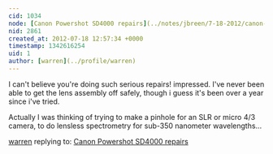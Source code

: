 ```yaml
---
cid: 1034
node: [Canon Powershot SD4000 repairs](../notes/jbreen/7-18-2012/canon-powershot-sd4000-repairs)
nid: 2861
created_at: 2012-07-18 12:57:34 +0000
timestamp: 1342616254
uid: 1
author: [warren](../profile/warren)
---
```


I can't believe you're doing such serious repairs! impressed. I've never been able to get the lens assembly off safely, though i guess it's been over a year since i've tried. 

Actually I was thinking of trying to make a pinhole for an SLR or micro 4/3 camera, to do lensless spectrometry for sub-350 nanometer wavelengths...

[warren](../profile/warren) replying to: [Canon Powershot SD4000 repairs](../notes/jbreen/7-18-2012/canon-powershot-sd4000-repairs)


